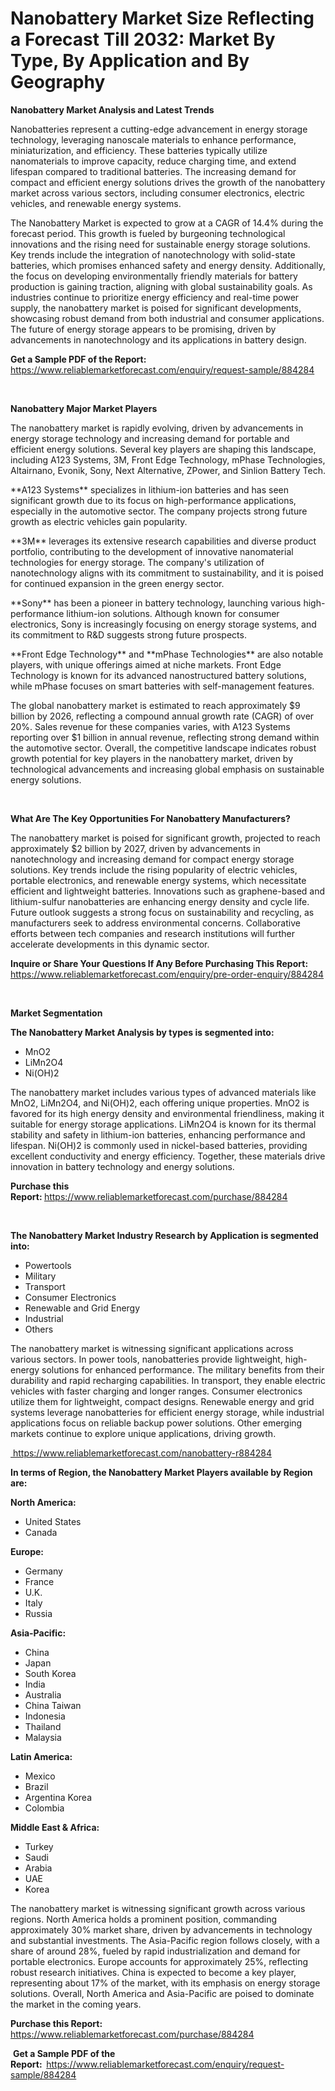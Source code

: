 <p><h1>Nanobattery Market Size Reflecting a Forecast Till 2032: Market By Type, By Application and By Geography</h1></p><p><strong>Nanobattery Market Analysis and Latest Trends</strong></p>
<p><p>Nanobatteries represent a cutting-edge advancement in energy storage technology, leveraging nanoscale materials to enhance performance, miniaturization, and efficiency. These batteries typically utilize nanomaterials to improve capacity, reduce charging time, and extend lifespan compared to traditional batteries. The increasing demand for compact and efficient energy solutions drives the growth of the nanobattery market across various sectors, including consumer electronics, electric vehicles, and renewable energy systems.</p><p>The Nanobattery Market is expected to grow at a CAGR of 14.4% during the forecast period. This growth is fueled by burgeoning technological innovations and the rising need for sustainable energy storage solutions. Key trends include the integration of nanotechnology with solid-state batteries, which promises enhanced safety and energy density. Additionally, the focus on developing environmentally friendly materials for battery production is gaining traction, aligning with global sustainability goals. As industries continue to prioritize energy efficiency and real-time power supply, the nanobattery market is poised for significant developments, showcasing robust demand from both industrial and consumer applications. The future of energy storage appears to be promising, driven by advancements in nanotechnology and its applications in battery design.</p></p>
<p><strong>Get a Sample PDF of the Report:&nbsp;</strong> <a href="https://www.reliablemarketforecast.com/enquiry/request-sample/884284?utm_campaign=3622&utm_medium=2&utm_source=Github&utm_content=ia&utm_term=15042025&utm_id=nanobattery">https://www.reliablemarketforecast.com/enquiry/request-sample/884284</a></p>
<p>&nbsp;</p>
<p><strong>Nanobattery Major Market Players</strong></p>
<p><p>The nanobattery market is rapidly evolving, driven by advancements in energy storage technology and increasing demand for portable and efficient energy solutions. Several key players are shaping this landscape, including A123 Systems, 3M, Front Edge Technology, mPhase Technologies, Altairnano, Evonik, Sony, Next Alternative, ZPower, and Sinlion Battery Tech.</p><p>**A123 Systems** specializes in lithium-ion batteries and has seen significant growth due to its focus on high-performance applications, especially in the automotive sector. The company projects strong future growth as electric vehicles gain popularity.</p><p>**3M** leverages its extensive research capabilities and diverse product portfolio, contributing to the development of innovative nanomaterial technologies for energy storage. The company's utilization of nanotechnology aligns with its commitment to sustainability, and it is poised for continued expansion in the green energy sector.</p><p>**Sony** has been a pioneer in battery technology, launching various high-performance lithium-ion solutions. Although known for consumer electronics, Sony is increasingly focusing on energy storage systems, and its commitment to R&D suggests strong future prospects.</p><p>**Front Edge Technology** and **mPhase Technologies** are also notable players, with unique offerings aimed at niche markets. Front Edge Technology is known for its advanced nanostructured battery solutions, while mPhase focuses on smart batteries with self-management features.</p><p>The global nanobattery market is estimated to reach approximately $9 billion by 2026, reflecting a compound annual growth rate (CAGR) of over 20%. Sales revenue for these companies varies, with A123 Systems reporting over $1 billion in annual revenue, reflecting strong demand within the automotive sector. Overall, the competitive landscape indicates robust growth potential for key players in the nanobattery market, driven by technological advancements and increasing global emphasis on sustainable energy solutions.</p></p>
<p>&nbsp;</p>
<p><strong>What Are The Key Opportunities For Nanobattery Manufacturers?</strong></p>
<p><p>The nanobattery market is poised for significant growth, projected to reach approximately $2 billion by 2027, driven by advancements in nanotechnology and increasing demand for compact energy storage solutions. Key trends include the rising popularity of electric vehicles, portable electronics, and renewable energy systems, which necessitate efficient and lightweight batteries. Innovations such as graphene-based and lithium-sulfur nanobatteries are enhancing energy density and cycle life. Future outlook suggests a strong focus on sustainability and recycling, as manufacturers seek to address environmental concerns. Collaborative efforts between tech companies and research institutions will further accelerate developments in this dynamic sector.</p></p>
<p><strong>Inquire or Share Your Questions If Any Before Purchasing This Report:</strong> <a href="https://www.reliablemarketforecast.com/enquiry/pre-order-enquiry/884284?utm_campaign=3622&utm_medium=2&utm_source=Github&utm_content=ia&utm_term=15042025&utm_id=nanobattery">https://www.reliablemarketforecast.com/enquiry/pre-order-enquiry/884284</a></p>
<p>&nbsp;</p>
<p><strong>Market Segmentation</strong></p>
<p><strong>The Nanobattery Market Analysis by types is segmented into:</strong></p>
<p><ul><li>MnO2</li><li>LiMn2O4</li><li>Ni(OH)2</li></ul></p>
<p><p>The nanobattery market includes various types of advanced materials like MnO2, LiMn2O4, and Ni(OH)2, each offering unique properties. MnO2 is favored for its high energy density and environmental friendliness, making it suitable for energy storage applications. LiMn2O4 is known for its thermal stability and safety in lithium-ion batteries, enhancing performance and lifespan. Ni(OH)2 is commonly used in nickel-based batteries, providing excellent conductivity and energy efficiency. Together, these materials drive innovation in battery technology and energy solutions.</p></p>
<p><strong>Purchase this Report:&nbsp;</strong><a href="https://www.reliablemarketforecast.com/purchase/884284?utm_campaign=3622&utm_medium=2&utm_source=Github&utm_content=ia&utm_term=15042025&utm_id=nanobattery">https://www.reliablemarketforecast.com/purchase/884284</a></p>
<p>&nbsp;</p>
<p><strong>The Nanobattery Market Industry Research by Application is segmented into:</strong></p>
<p><ul><li>Powertools</li><li>Military</li><li>Transport</li><li>Consumer Electronics</li><li>Renewable and Grid Energy</li><li>Industrial</li><li>Others</li></ul></p>
<p><p>The nanobattery market is witnessing significant applications across various sectors. In power tools, nanobatteries provide lightweight, high-energy solutions for enhanced performance. The military benefits from their durability and rapid recharging capabilities. In transport, they enable electric vehicles with faster charging and longer ranges. Consumer electronics utilize them for lightweight, compact designs. Renewable energy and grid systems leverage nanobatteries for efficient energy storage, while industrial applications focus on reliable backup power solutions. Other emerging markets continue to explore unique applications, driving growth.</p></p>
<p><a href="https://www.reliablemarketforecast.com/nanobattery-r884284?utm_campaign=3622&utm_medium=2&utm_source=Github&utm_content=ia&utm_term=15042025&utm_id=nanobattery">&nbsp;https://www.reliablemarketforecast.com/nanobattery-r884284</a></p>
<p><strong>In terms of Region, the Nanobattery Market Players available by Region are:</strong></p>
<p>
    <p> <strong> North America: </strong>
        <ul>
            <li>United States</li>
            <li>Canada</li>
        </ul>
        </p> 
    <p> <strong> Europe: </strong>
        <ul>
            <li>Germany</li>
            <li>France</li>
            <li>U.K.</li>
            <li>Italy</li>
            <li>Russia</li>
        </ul>
        </p> 
    <p> <strong> Asia-Pacific: </strong>
        <ul>
            <li>China</li>
            <li>Japan</li>
            <li>South Korea</li>
            <li>India</li>
            <li>Australia</li>
            <li>China Taiwan</li>
            <li>Indonesia</li>
            <li>Thailand</li>
            <li>Malaysia</li>
        </ul>
        </p> 
    <p> <strong> Latin America: </strong>
        <ul>
            <li>Mexico</li>
            <li>Brazil</li>
            <li>Argentina Korea</li>
            <li>Colombia</li>
        </ul>
        </p> 
    <p> <strong> Middle East & Africa: </strong>
        <ul>
            <li>Turkey</li>
            <li>Saudi</li>
            <li>Arabia</li>
            <li>UAE</li>
            <li>Korea</li>
        </ul>
    </p>
    </p>
<p><p>The nanobattery market is witnessing significant growth across various regions. North America holds a prominent position, commanding approximately 30% market share, driven by advancements in technology and substantial investments. The Asia-Pacific region follows closely, with a share of around 28%, fueled by rapid industrialization and demand for portable electronics. Europe accounts for approximately 25%, reflecting robust research initiatives. China is expected to become a key player, representing about 17% of the market, with its emphasis on energy storage solutions. Overall, North America and Asia-Pacific are poised to dominate the market in the coming years.</p></p>
<p><strong>Purchase this Report: </strong><a href="https://www.reliablemarketforecast.com/purchase/884284?utm_campaign=3622&utm_medium=2&utm_source=Github&utm_content=ia&utm_term=15042025&utm_id=nanobattery">https://www.reliablemarketforecast.com/purchase/884284</a></p>
<p>&nbsp;<strong>Get a Sample PDF of the Report:&nbsp;&nbsp;</strong><a href="https://www.reliablemarketforecast.com/enquiry/request-sample/884284?utm_campaign=3622&utm_medium=2&utm_source=Github&utm_content=ia&utm_term=15042025&utm_id=nanobattery">https://www.reliablemarketforecast.com/enquiry/request-sample/884284</a></p>
<p><strong></strong></p>
<p><p></p><p></p><p></p></p>